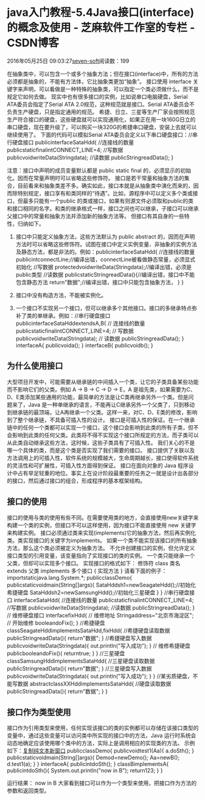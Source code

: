 
# java入门教程-5.4Java接口(interface)的概念及使用 -  芝麻软件工作室的专栏 - CSDN博客


2016年05月25日 09:03:27[seven-soft](https://me.csdn.net/softn)阅读数：199


在抽象类中，可以包含一个或多个抽象方法；但在接口(interface)中，所有的方法必须都是抽象的，不能有方法体，它比抽象类更加“抽象”。
接口使用 interface 关键字来声明，可以看做是一种特殊的抽象类，可以指定一个类必须做什么，而不是规定它如何去做。
现实中也有很多接口的实例，比如说串口电脑硬盘，Serial ATA委员会指定了Serial ATA 2.0规范，这种规范就是接口。Serial ATA委员会不负责生产硬盘，只是指定通用的规范。
希捷、日立、三星等生产厂家会按照规范生产符合接口的硬盘，这些硬盘就可以实现通用化，如果正在用一块160G日立的串口硬盘，现在要升级了，可以购买一块320G的希捷串口硬盘，安装上去就可以继续使用了。
下面的代码可以模拟Serial ATA委员会定义以下串口硬盘接口：//串行硬盘接口
publicinterfaceSataHdd{
//连接线的数量
publicstaticfinalintCONNECT_LINE=4;
//写数据
publicvoidwriteData(Stringdata);
//读数据
publicStringreadData();
}

注意：接口中声明的成员变量默认都是 public static final 的，必须显示的初始化。因而在常量声明时可以省略这些修饰符。
接口是若干常量和抽象方法的集合，目前看来和抽象类差不多。确实如此，接口本就是从抽象类中演化而来的，因而除特别规定，接口享有和类同样的“待遇”。比如，源程序中可以定义多个类或接口，但最多只能有一个public 的类或接口，如果有则源文件必须取和public的类和接口相同的名字。和类的继承格式一样，接口之间也可以继承，子接口可以继承父接口中的常量和抽象方法并添加新的抽象方法等。
但接口有其自身的一些特性，归纳如下。
1) 接口中只能定义抽象方法，这些方法默认为 public abstract 的，因而在声明方法时可以省略这些修饰符。试图在接口中定义实例变量、非抽象的实例方法及静态方法，都是非法的。例如：publicinterfaceSataHdd{
//连接线的数量
publicintconnectLine;//编译出错，connectLine被看做静态常量，必须显式初始化
//写数据
protectedvoidwriteData(Stringdata);//编译出错，必须是public类型
//读数据
publicstaticStringreadData(){//编译出错，接口中不能包含静态方法
return"数据";//编译出错，接口中只能包含抽象方法，
}
}

3) 接口中没有构造方法，不能被实例化。
4) 一个接口不实现另一个接口，但可以继承多个其他接口。接口的多继承特点弥补了类的单继承。例如：//串行硬盘接口
publicinterfaceSataHddextendsA,B{
// 连接线的数量
publicstaticfinalintCONNECT_LINE=4;
// 写数据
publicvoidwriteData(Stringdata);
// 读数据
publicStringreadData();
}
interfaceA{
publicvoida();
}
interfaceB{
publicvoidb();
}

## 为什么使用接口
大型项目开发中，可能需要从继承链的中间插入一个类，让它的子类具备某些功能而不影响它们的父类。例如 A -> B -> C -> D -> E，A 是祖先类，如果需要为C、D、E类添加某些通用的功能，最简单的方法是让C类再继承另外一个类。但是问题来了，Java
 是一种单继承的语言，不能再让C继承另外一个父类了，只到移动到继承链的最顶端，让A再继承一个父类。这样一来，对C、D、E类的修改，影响到了整个继承链，不具备可插入性的设计。
接口是可插入性的保证。在一个继承链中的任何一个类都可以实现一个接口，这个接口会影响到此类的所有子类，但不会影响到此类的任何父类。此类将不得不实现这个接口所规定的方法，而子类可以从此类自动继承这些方法，这时候，这些子类具有了可插入性。
我们关心的不是哪一个具体的类，而是这个类是否实现了我们需要的接口。
接口提供了关联以及方法调用上的可插入性，软件系统的规模越大，生命周期越长，接口使得软件系统的灵活性和可扩展性，可插入性方面得到保证。
接口在面向对象的 Java 程序设计中占有举足轻重的地位。事实上在设计阶段最重要的任务之一就是设计出各部分的接口，然后通过接口的组合，形成程序的基本框架结构。
## 接口的使用
接口的使用与类的使用有些不同。在需要使用类的地方，会直接使用new关键字来构建一个类的实例，但接口不可以这样使用，因为接口不能直接使用 new 关键字来构建实例。
接口必须通过类来实现(implements)它的抽象方法，然后再实例化类。类实现接口的关键字为implements。
如果一个类不能实现该接口的所有抽象方法，那么这个类必须被定义为抽象方法。
不允许创建接口的实例，但允许定义接口类型的引用变量，该变量指向了实现接口的类的实例。
一个类只能继承一个父类，但却可以实现多个接口。
实现接口的格式如下：
修饰符 class 类名 extends 父类 implements 多个接口 {
实现方法
}
请看下面的例子：importstaticjava.lang.System.*;
publicclassDemo{
publicstaticvoidmain(String[]args){
SataHddsh1=newSeagateHdd();//初始化希捷硬盘
SataHddsh2=newSamsungHdd();//初始化三星硬盘
}
}
//串行硬盘接口
interfaceSataHdd{
//连接线的数量
publicstaticfinalintCONNECT_LINE=4;
//写数据
publicvoidwriteData(Stringdata);
//读数据
publicStringreadData();
}
// 维修硬盘接口
interfacefixHdd{
// 维修地址
Stringaddress="北京市海淀区";
// 开始维修
booleandoFix();
}
//希捷硬盘
classSeagateHddimplementsSataHdd,fixHdd{
//希捷硬盘读取数据
publicStringreadData(){
return"数据";
}
//希捷硬盘写入数据
publicvoidwriteData(Stringdata){
out.println("写入成功");
}
// 维修希捷硬盘
publicbooleandoFix(){
returntrue;
}
}
//三星硬盘
classSamsungHddimplementsSataHdd{
//三星硬盘读取数据
publicStringreadData(){
return"数据";
}
//三星硬盘写入数据
publicvoidwriteData(Stringdata){
out.println("写入成功");
}
}
//某劣质硬盘，不能写数据
abstractclassXXHddimplementsSataHdd{
//硬盘读取数据
publicStringreadData(){
return"数据";
}
}

## 接口作为类型使用
接口作为引用类型来使用，任何实现该接口的类的实例都可以存储在该接口类型的变量中，通过这些变量可以访问类中所实现的接口中的方法，Java 运行时系统会动态地确定应该使用哪个类中的方法，实际上是调用相应的实现类的方法。
示例如下：[复制](http://www.weixueyuan.net/view/6009.html#)[纯文本](http://www.weixueyuan.net/view/6009.html#)[新窗口](http://www.weixueyuan.net/view/6009.html#)
publicclassDemo{
publicvoidtest1(Aa){
a.doSth();
}
publicstaticvoidmain(String[]args){
Demod=newDemo();
Aa=newB();
d.test1(a);
}
}
interfaceA{
publicintdoSth();
}
classBimplementsA{
publicintdoSth(){
System.out.println("now in B");
return123;
}
}

运行结果：
now in B
大家看到接口可以作为一个类型来使用，把接口作为方法的参数和返回类型。


